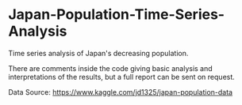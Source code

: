 # Japan-Population-Time-Series-Analysis

Time series analysis of Japan's decreasing population.

There are comments inside the code giving basic analysis and interpretations of the results, but a full report can be sent on request.

Data Source: https://www.kaggle.com/jd1325/japan-population-data
